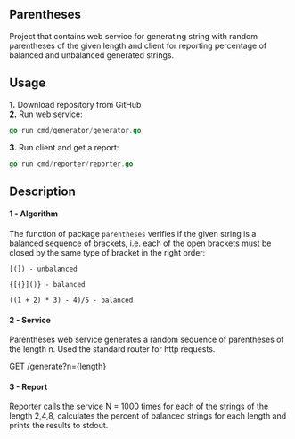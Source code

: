 ## Parentheses
Project that contains web service for generating string with random parentheses of the given length and client for reporting percentage of balanced and unbalanced generated strings.

## Usage
**1.** Download repository from GitHub   
**2.** Run web service:
```go
go run cmd/generator/generator.go
```
**3.** Run client and get a report:
```go
go run cmd/reporter/reporter.go
```

## Description
#### 1 - Algorithm

The function of package `parentheses` verifies if the given string is a balanced sequence of brackets, i.e. each of the open brackets must be closed by the same type of bracket in the right order:
```
[(]) - unbalanced

{[{}]()} - balanced

((1 + 2) * 3) - 4)/5 - balanced
```
#### 2 - Service

Parentheses web service generates a random sequence of parentheses of the length n. Used the standard router for http requests.

GET /generate?n={length}

#### 3 - Report

Reporter calls the service N = 1000 times for each of the strings of the length 2,4,8, calculates the percent of balanced strings for each length and prints the results to stdout.
